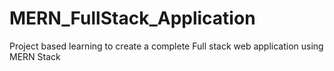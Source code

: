# MERN_FullStack_Application
Project based learning to create a complete Full stack web application using MERN Stack
